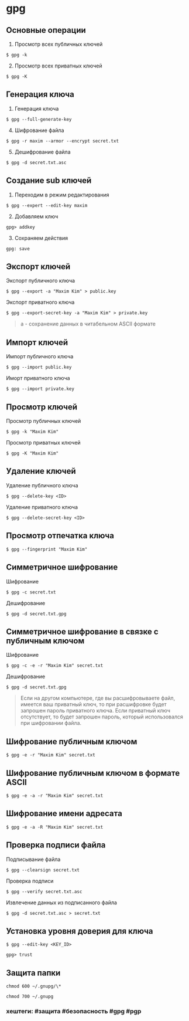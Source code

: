 # gpg

## Основные операции

1. Просмотр всех публичных ключей

~~~~
$ gpg -k
~~~~

2. Просмотр всех приватных ключей

~~~~
$ gpg -K
~~~~

## Генерация ключа

1. Генерация ключа

~~~~
$ gpg --full-generate-key
~~~~

4. Шифрование файла

~~~~
$ gpg -r maxim --armor --encrypt secret.txt
~~~~

5. Дешифрование файла

~~~~
$ gpg -d secret.txt.asc
~~~~

## Создание sub ключей

1. Переходим в режим редактирования

~~~~
$ gpg --expert --edit-key maxim
~~~~

2. Добавляем ключ

~~~~
gpg> addkey
~~~~

3. Сохраняем действия

~~~~
gpg: save
~~~~

## Экспорт ключей

Экспорт публичного ключа

~~~~
$ gpg --export -a "Maxim Kim" > public.key 
~~~~

Экспорт приватного ключа

~~~~
$ gpg --export-secret-key -a "Maxim Kim" > private.key
~~~~
> a - сохранение данных в читабельном  ASCII формате

## Импорт ключей

Импорт публичного ключа

~~~~
$ gpg --import public.key
~~~~

Иморт приватного ключа

~~~~
$ gpg --import private.key
~~~~

## Просмотр ключей

Просмотр публичных ключей

~~~~
$ gpg -k "Maxim Kim"
~~~~
Просмотр приватных ключей

~~~~
$ gpg -K "Maxim Kim"
~~~~

## Удаление ключей

Удаление публичного ключа

~~~~
$ gpg --delete-key <ID>
~~~~

Удаление приватного ключа

~~~~
$ gpg --delete-secret-key <ID>
~~~~

## Просмотр отпечатка ключа

~~~~
$ gpg --fingerprint "Maxim Kim"
~~~~

## Симметричное шифрование

Шифрование

~~~~
$ gpg -c secret.txt

~~~~

Дешифрование

~~~~
$ gpg -d secret.txt.gpg
~~~~

## Симметричное шифрование в связке с публичным ключом

Шифрование
~~~~
$ gpg -c -e -r "Maxim Kim" secret.txt
~~~~

Дешифрование
~~~~
$ gpg -d secret.txt.gpg
~~~~

> Если на другом компьютере, где вы расшифровываете файл, имеется ваш приватный ключ, то при расшифровке будет запрошен пароль приватного ключа. Если приватный ключ отсутствует, то будет запрошен пароль, который использовался при шифровании файла.

## Шифрование публичным ключом

~~~~
$ gpg -e -r "Maxim Kim" secret.txt
~~~~

## Шифрование публичным ключом в формате ASCII

~~~~
$ gpg -e -a -r "Maxim Kim" secret.txt
~~~~

## Шифрование имени адресата

~~~~
$ gpg -e -a -R "Maxim Kim" secret.txt
~~~~

## Проверка подписи файла

Подписывание файла

~~~~
$ gpg --clearsign secret.txt
~~~~

Проверка подписи

~~~~
$ gpg --verify secret.txt.asc
~~~~

Извлечение данных из подписанного файла

~~~~
$ gpg -d secret.txt.asc > secret.txt
~~~~

## Установка уровня доверия для ключа

~~~~
$ gpg --edit-key <KEY_ID>
~~~~

~~~~
gpg> trust
~~~~

## Защита папки
~~~~
chmod 600 ~/.gnupg/\*
~~~~

~~~~
chmod 700 ~/.gnupg
~~~~

### хештеги: #защита #безопасность #gpg #pgp